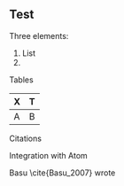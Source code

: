 ## Test

Three elements:
1. List
2. 
Tables

| X | T |
|---|---|
|A  | B |

Citations

Integration with Atom

Basu \cite{Basu_2007} wrote